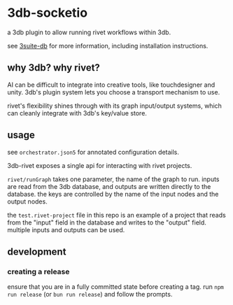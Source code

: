 # 3db-socketio

a 3db plugin to allow running rivet workflows within 3db.

see [3suite-db](https://github.com/3sig/3suite-db) for more information, including installation instructions.

## why 3db? why rivet?

AI can be difficult to integrate into creative tools, like touchdesigner and unity. 3db's plugin system lets you choose a transport mechanism to use.

rivet's flexibility shines through with its graph input/output systems, which can cleanly integrate with 3db's key/value store.

## usage

see `orchestrator.json5` for annotated configuration details.

3db-rivet exposes a single api for interacting with rivet projects.

`rivet/runGraph` takes one parameter, the name of the graph to run. inputs are read from the 3db database, and outputs are written directly to the database. the keys are controlled by the name of the input nodes and the output nodes.

the `test.rivet-project` file in this repo is an example of a project that reads from the "input" field in the database and writes to the "output" field. multiple inputs and outputs can be used.

## development

### creating a release

ensure that you are in a fully committed state before creating a tag.
run `npm run release` (or `bun run release`) and follow the prompts.
